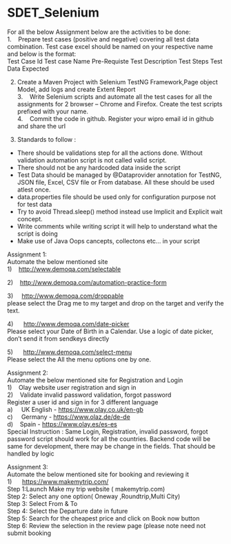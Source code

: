 # SDET_Selenium
For all the below Assignment below are the activities to be done:						
1.    Prepare test cases (positive and negative) covering all test data combination. Test case excel should be named on your respective name and below is the format:						
Test Case Id	Test case Name	Pre-Requiste	Test Description	Test Steps	Test Data	Expected
						
						
2. Create a Maven Project with Selenium TestNG Framework,Page object Model, add logs and create Extent Report						
3.    Write Selenium scripts and automate all the test cases for all the assignments for 2 browser – Chrome and Firefox. Create the test scripts prefixed with your name.						
4.    Commit the code in github. Register your wipro email id in github and share the url						
						
7. Standards to follow : 						
* There should be validations step for all the actions done. Without validation automation script is not called valid script.						
* There should not be any hardcoded data inside the script						
*  Test Data should be managed by @Dataprovider annotation for TestNG, JSON file, Excel, CSV file or From database. All these should be used atlest once. 						
*  data.properties file should be used only for configuration purpose not for test data 						
*  Try to avoid Thread.sleep() method instead use Implicit and Explicit wait concept.						
*  Write comments while writing script it will help to understand what the script is doing						
*  Make use of Java Oops cancepts, collectons etc… in your script						
						
Assignment 1:						
Automate the below mentioned site						
1)    http://www.demoqa.com/selectable						
						
2)    http://www.demoqa.com/automation-practice-form						
						
3)     http://www.demoqa.com/droppable						
please select the Drag me to my target and drop on the target and verify the text.						
						
4)      http://www.demoqa.com/date-picker						
Please select your Date of Birth in a Calendar. Use a logic of date picker, don’t send it from sendkeys directly						
						
5)      http://www.demoqa.com/select-menu						
Please select the All the menu options one by one.						
						
Assignment 2:						
Automate the below mentioned site for Registration and Login						
1)    Olay website user registration and sign in						
2)    Validate invalid password validation, forgot password						
Register a user id and sign in for 3 different language 						
a)     UK English - https://www.olay.co.uk/en-gb						
c)     Germany  - https://www.olaz.de/de-de						
d)    Spain - https://www.olay.es/es-es						
Special Instruction : Same Login, Registration, invalid password, forgot password script should work for all the countries. Backend code will be same for development, there may be change in the fields. That should be handled by logic						
						
Assignment 3:						
Automate the below mentioned site for booking and reviewing it						
1)      https://www.makemytrip.com/						
Step 1:Launch Make my trip website ( makemytrip.com)						
Step 2: Select any one option( Oneway ,Roundtrip,Multi City)						
Step 3: Select From & To						
Step 4: Select the Departure date in future						
Step 5: Search for the cheapest price and click on Book now button						
Step 6: Review the selection in the review page (please note need not submit booking						
						
